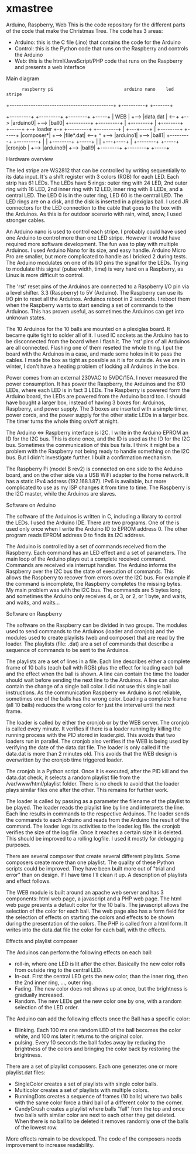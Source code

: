 # xmastree
Arduino, Raspberry, Web
This is the code repository for the different parts of the code that make the Christmas Tree. 
The code has 3 areas:
- Arduino: this is the C file (.ino) that contains the code for the Arduino
- Control: this is the Python code that runs on the Raspberry and controls the Arduino
- Web: this is the html/JavaScript/PHP code that runs on the Raspberry and presents a web interface


Main diagram

          raspberry pi                           arduino nano    led stripe
+--------------------------------------------+   +----------+    +-------+

+---------+      +---------+                      +--------+      +-----+
|  WEB    | +--> |data.dat | <--+            +--> |arduino0| +--> |ball0|
+---------+      +---------+    | +--------+ |    +--------+      +-----+
                                +-+ loader +-+
+---------+      +---------+    | +---+----+ |    +--------+      +-----+
|composer*| +--> |file*.dat| <--+     ^      +--> |arduino1| +--> |ball1|
+---------+      +---------+          |      |    +--------+      +-----+
                                      |      |
                                  +---+----+ |    +--------+      +-----+
                                  |cronjob | +--> |arduino9| +--> |ball9|
                                  +--------+      +--------+      +-----+

Hardware overview

The led stripe are WS2812 that can be controlled by writing sequentially to its data input.
It's a shift register with 3 colors (RGB) for each LED. Each strip has 61 LEDs. The LEDs have 5
rings: outer ring with 24 LED, 2nd outer ring with 16 LED, 2nd inner ring with 12 LED, inner
ring with 8 LEDs, and a central LED. The LED 0 is in the outer ring, LED 60 is the central LED.
The LED rings are on a disk, and the disk is inserted in a plexiglas ball. I used JR connectors
for the LED connection to the cable that goes to the box with the Arduinos. As this is for
outdoor scenario with rain, wind, snow, I used stronger cables.

An Arduino nano is used to control each stripe. I probably could have used one Arduino to control
more than one LED stripe. However it would have required more software development. The fun
was to play with multiple Arduinos. I used Arduino Nano for its size, and easy handle. Arduino
Micro Pro are smaller, but more complicated to handle as I bricked 2 during tests. The Arduino
modulates on one of its I/O pins the signal for the LEDs. Trying to modulate this signal (pulse
width, time) is very hard on a Raspberry, as Linux is more difficult to control.

The 'rst' reset pins of the Arduinos are connected to a Raspberry I/O pin via a level shifter.
3.3 (Raspberry) to 5V (Arduino). The Raspberry can use its I/O pin to reset all the Arduinos.
Arduinos reboot in 2 seconds. I reboot them when the Raspberry wants to start sending a set of
commands to the Arduinos. This has proven useful, as sometimes the Arduinos can get into
unknown states.

The 10 Arduinos for the 10 balls are mounted on a plexiglas board. It became quite tight to solder
all of it. I used IC sockets as the Arduino has to be disconnected from the board when I flash
it. The 'rst' pins of all Arduinos are all connected. Flashing one of them reseted the whole
thing. I put the board with the Arduinos in a case, and made some holes in it to pass the cables.
I made the box as tight as possible as it is for outside. As we are in winter, I don't have a
heating problem of locking all Arduinos in the box.

Power comes from an external 230VAC to 5VDC/15A. I never measured the power consumption. It has
power the Raspberry, the Arduinos and the 610 LEDs, where each LED is in fact 3 LEDs. The
Raspberry is powered form the Arduino board, the LEDs are powered from the Arduino board too.
I should have bought a larger box, instead of having 3 boxes for: Arduinos, Raspberry, and
power supply. The 3 boxes are inserted with a simple timer, power cords, and the power supply
for the other static LEDs in a larger box. The timer turns the whole thing on/off at night.

The Arduino <=> Raspberry interface is I2C. I write in the Arduino EPROM an ID for the I2C bus.
This is done once, and the ID is used as the ID for the I2C bus. Sometimes the communication of
this bus fails. I think it might be a problem with the Raspberry not being ready to handle
something on the I2C bus. But I didn't investigate further. I built a confirmation mechanism.

The Raspberry Pi (model B rev2) is connected on one side to the Arduino board, and on the other
side via a USB WiFi adapter to the home network. It has a static IPv4 address (192.168.1.87).
IPv6 is available, but more complicated to use as my ISP changes it from time to time. The
Raspberry is the I2C master, while the Arduinos are slaves.


Software on Arduino

The software of the Arduinos is written in C, including a library to control the LEDs. I used
the Arduino IDE. There are two programs. One of the is used only once when I write the Arduino
ID to EPROM address 0. The other program reads EPROM address 0 to finds its I2C address.

The Arduino is controlled by a set of commands received from the Raspberry. Each command has an
LED effect and a set of parameters. The main loop of the Arduino plays out a complete received
command. Commands are received via interrupt handler. The Arduino informs the Raspberry over the
I2C bus the state of execution of commands. This allows the Raspberry to recover from errors
over the I2C bus. For example if the command is incomplete, the Raspberry completes the missing
bytes. My main problem was with the I2C bus. The commands are 5 bytes long, and sometimes the
Arduino only receives 4, or 3, or 2, or 1 byte, and waits, and waits, and waits...


Software on Raspberry

The software on the Raspberry can be divided in two groups. The modules used to send commands
to the Arduinos (loader and cronjob) and the modules used to create playlists (web and composer)
that are read by the loader. The playlists (file: .dat) are a set of commands that describe a
sequence of commands to be sent to the Arduinos.

The playlists are a set of lines in a file. Each line describes either a complete frame of 10
balls (each ball with RGB) plus the effect for loading each ball and the effect when the ball is
shown. A line can contain the time the loader should wait before sending the next line to the
Arduinos. A line can also contain the change of a single ball color. I did not use this single
ball instructions. As the communication Raspberry <=> Arduino is not reliable, sometimes one
of the balls has the wrong color. Loading a complete frame (all 10 balls) reduces the wrong
color for just the interval until the next frame.

The loader is called by either the cronjob or by the WEB server. The cronjob is called
every minute. It verifies if there is a loader running by killing the running process with
the PID stored in loader.pid. This avoids that two loaders run in parallel. The cronjob
also verifies if the WEB is being used by verifying the date of the data.dat file. The
loader is only called if the data.dat is more than 2 minutes old. This avoids that the
WEB design is overwritten by the cronjob time triggered loader.

The cronjob is a Python script. Once it is executed, after the PID kill and the data.dat check,
it selects a random playlist file from the /var/www/html/playlist folder.  There is no check
to avoid that the loader plays similar files one after the other. This remains for further
work.

The loader is called by passing as a parameter the filename of the playlist to be played.
The loader reads the playlist line by line and interprets the line. Each line results in
commands to the respective Arduinos. The loader sends the commands to each Arduino and
reads from the Arduino the result of the command. The loader logs its activities to the
loader.log file. the cronjob verifies the size of the log file. Once it reaches a certain
size it is deleted. This should be improved to a rolling logfile. I used it mostly for
debugging purposes.

There are several composer that create several different playlists. Some composers create
more than one playlist. The quality of these Python scripts could be improved. They have
been built more out of "trial and error" than on design. If I have time I'll clean it up.
A description of playlists and effect follows.

The WEB module is built around an apache web server and has 3 components: html web page, a
javascript and a PHP web page. The html web page presents a default color for the 10 balls.
The javascript allows the selection of the color for each ball. The web page also has a
form field for the selection of effects on starting the colors and effects to be shown
during the presentation of the colors. The PHP is called from a html form. It writes into
the data.dat file the color for each ball, with the effects.


Effects and playlist composer

The Arduinos can perform the following effects on each ball:
- roll-in, where one LED is lit after the other. Basically the new color rolls from outside
ring to the central LED.
- In-out. First the central LED gets the new color, than the inner ring, then the 2nd
inner ring, ..., outer ring.
- Fading. The new color does not shows up at once, but the brightness is gradually increased.
- Random. The new LEDs get the new color one by one, with a random selection of the LED
order.

The Arduino can add the following effects once the Ball has a specific color:
- Blinking. Each 100 ms one random LED of the ball becomes the color white, and 100 ms
later it returns to the original color.
- pulsing. Every 10 seconds the ball fades away by reducing the brightness of the colors
and bringing the color back by restoring the brightness.

There are a set of playlist composers. Each one generates one or more playlist.dat files:
- SingleColor creates a set of playlists with single color balls.
- Multicolor creates a set of playlists with multiple colors.
- RunningDots creates a sequence of frames (10 balls) where two balls with the same color
force a third ball of a different color to the corner.
- CandyCrush creates a playlist where balls "fall" from the top and once two balls with
similar color are next to each other they get deleted. When there is no ball to be
deleted it removes randomly one of the balls of the lowest row.

More effects remain to be developed. The code of the composers needs improvement to
increase readability. 
